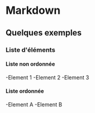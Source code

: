 # Markdown
## Quelques exemples
### Liste d'éléments
#### Liste non ordonnée
-Element 1
-Element 2
-Element 3
#### Liste ordonnée
-Element A
-Element B
